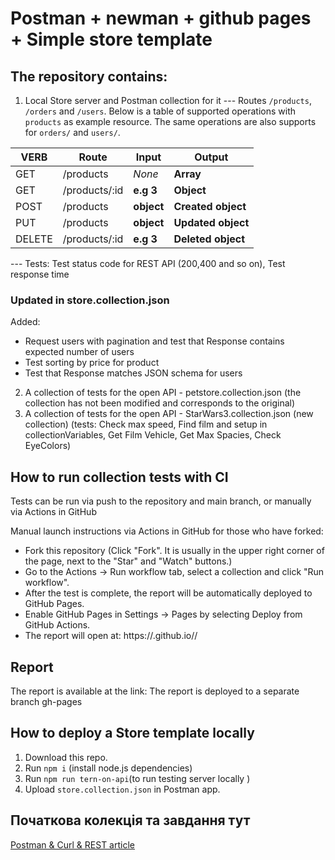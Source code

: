 # Postman + newman + github pages + Simple store template

## The repository contains:

1. Local Store server and Postman collection for it
   --- Routes `/products`, `/orders` and `/users`. Below is a table of supported operations with `products` as example resource. The same operations are also supports for `orders/` and `users/`.

| VERB   | Route         | Input      | Output             |
| ------ | ------------- | ---------- | ------------------ |
| GET    | /products     | _None_     | **Array**          |
| GET    | /products/:id | **e.g 3**  | **Object**         |
| POST   | /products     | **object** | **Created object** |
| PUT    | /products     | **object** | **Updated object** |
| DELETE | /products/:id | **e.g 3**  | **Deleted object** |

--- Tests: Test status code for REST API (200,400 and so on), Test response time

### Updated in store.collection.json

Added:

- Request users with pagination and test that Response contains expected number of users
- Test sorting by price for product
- Test that Response matches JSON schema for users

2. A collection of tests for the open API - petstore.collection.json (the collection has not been modified and corresponds to the original)
3. A collection of tests for the open API - StarWars3.collection.json (new collection)
   (tests: Check max speed, Find film and setup in collectionVariables, Get Film Vehicle, Get Max Spacies, Check EyeColors)

## How to run collection tests with CI

Tests can be run via push to the repository and main branch, or manually via Actions in GitHub

Manual launch instructions via Actions in GitHub for those who have forked:

- Fork this repository (Click "Fork". It is usually in the upper right corner of the page, next to the "Star" and "Watch" buttons.)
- Go to the Actions → Run workflow tab, select a collection and click "Run workflow".
- After the test is complete, the report will be automatically deployed to GitHub Pages.
- Enable GitHub Pages in Settings → Pages by selecting Deploy from GitHub Actions.
- The report will open at: https://<your-nickname>.github.io/<your-repository>/

## Report

The report is available at the link:
The report is deployed to a separate branch gh-pages

## How to deploy a Store template locally

1. Download this repo.
2. Run `npm i` (install node.js dependencies)
3. Run `npm run tern-on-api`(to run testing server locally )
4. Upload `store.collection.json` in Postman app.

## Початкова колекція та завдання тут

<a href="https://svitla.com/blog/testing-rest-api-with-postman-and-curl"> Postman & Curl & REST article </a>
